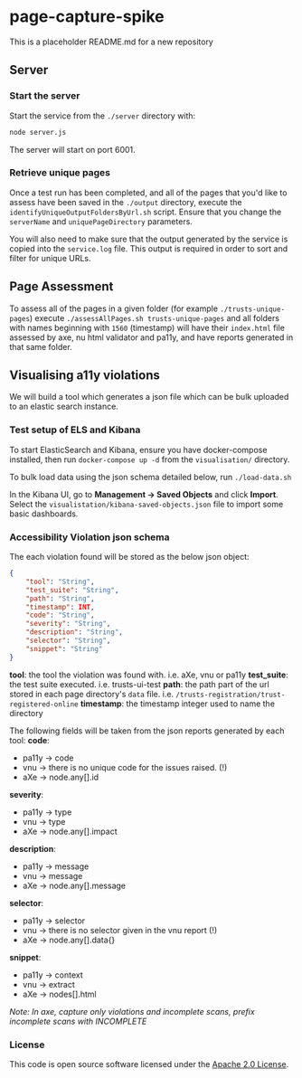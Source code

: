 
# page-capture-spike

This is a placeholder README.md for a new repository


## Server
### Start the server
Start the service from the `./server` directory with:
```bash
node server.js
```
The server will start on port 6001.

### Retrieve unique pages
Once a test run has been completed, and all of  the pages that you'd like to assess have been saved in the `./output` directory, execute the `identifyUniqueOutputFoldersByUrl.sh` script. Ensure that you change the `serverName` and `uniquePageDirectory` parameters.

You will also need to make sure that the output generated by the service is copied into the `service.log` file.  This output is required in order to sort and filter for unique URLs.

## Page Assessment
To assess all of the pages in a given folder (for example `./trusts-unique-pages`) execute `./assessAllPages.sh trusts-unique-pages` and all folders with names beginning with `1560` (timestamp) will have their `index.html` file assessed by axe, nu html validator and pa11y, and have reports generated in that same folder.


## Visualising a11y violations
We will build a tool which generates a json file which can be bulk uploaded to an elastic search instance.

### Test setup of ELS and Kibana
To start ElasticSearch and Kibana, ensure you have docker-compose installed, then run `docker-compose up -d` from the `visualisation/` directory.

To bulk load data using the json schema detailed below, run `./load-data.sh`

In the Kibana UI, go to **Management -> Saved Objects** and click **Import**.  Select the `visualistation/kibana-saved-objects.json` file to import some basic dashboards.

### Accessibility Violation json schema
The each violation found will be stored as the below json object:
```json
{
    "tool": "String",
    "test_suite": "String",
    "path": "String",
    "timestamp": INT,
    "code": "String",
    "severity": "String",
    "description": "String",
    "selector": "String",
    "snippet": "String"
}
```
**tool**: the tool the violation was found with.  i.e. aXe, vnu or pa11y
**test_suite**: the test suite executed.  i.e. trusts-ui-test
**path**: the path part of the url stored in each page directory's `data` file.  i.e. `/trusts-registration/trust-registered-online`
**timestamp**: the timestamp integer used to name the directory

The following fields will be taken from the json reports generated by each tool:
**code**:
- pa11y -> code
- vnu -> there is no unique code for the issues raised. (!)
- aXe -> node.any[].id

**severity**:
- pa11y -> type
- vnu -> type
- aXe -> node.any[].impact

**description**:
- pa11y -> message
- vnu -> message
- aXe -> node.any[].message

**selector**:
- pa11y -> selector
- vnu -> there is no selector given in the vnu report (!)
- aXe -> node.any[].data{}

**snippet**:
- pa11y -> context
- vnu -> extract
- aXe -> nodes[].html


*Note:  In axe, capture only violations and incomplete scans, prefix incomplete scans with INCOMPLETE*


### License

This code is open source software licensed under the [Apache 2.0 License]("http://www.apache.org/licenses/LICENSE-2.0.html").
